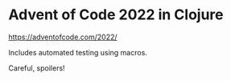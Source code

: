 # Advent of Code 2022 in Clojure

https://adventofcode.com/2022/

Includes automated testing using macros.

Careful, spoilers!

